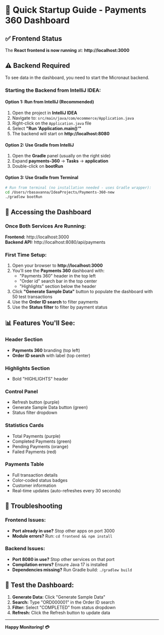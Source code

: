 # 🚀 Quick Startup Guide - Payments 360 Dashboard

## ✅ Frontend Status
The **React frontend is now running** at: **http://localhost:3000**

## ⚠️ Backend Required
To see data in the dashboard, you need to start the Micronaut backend.

### Starting the Backend from IntelliJ IDEA:

#### Option 1: Run from IntelliJ (Recommended)
1. Open the project in **IntelliJ IDEA**
2. Navigate to: `src/main/java/com/ecommerce/Application.java`
3. Right-click on the `Application.java` file
4. Select **"Run 'Application.main()'"**
5. The backend will start on **http://localhost:8080**

#### Option 2: Use Gradle from IntelliJ
1. Open the **Gradle** panel (usually on the right side)
2. Expand **payments-360** → **Tasks** → **application**
3. Double-click on **bootRun**

#### Option 3: Use Gradle from Terminal
```bash
# Run from terminal (no installation needed - uses Gradle wrapper):
cd /Users/rbasavanna/IdeaProjects/Payments-360-new
./gradlew bootRun
```

## 🎨 Accessing the Dashboard

### Once Both Services Are Running:

**Frontend:** http://localhost:3000  
**Backend API:** http://localhost:8080/api/payments

### First Time Setup:
1. Open your browser to **http://localhost:3000**
2. You'll see the **Payments 360** dashboard with:
   - "Payments 360" header in the top left
   - "Order id" search bar in the top center
   - "Highlights" section below the header
3. Click **"Generate Sample Data"** button to populate the dashboard with 50 test transactions
4. Use the **Order ID search** to filter payments
5. Use the **Status filter** to filter by payment status

## 📊 Features You'll See:

### Header Section
- **Payments 360** branding (top left)
- **Order ID search** with label (top center)

### Highlights Section
- Bold "HIGHLIGHTS" header

### Control Panel
- Refresh button (purple)
- Generate Sample Data button (green)
- Status filter dropdown

### Statistics Cards
- Total Payments (purple)
- Completed Payments (green)
- Pending Payments (orange)
- Failed Payments (red)

### Payments Table
- Full transaction details
- Color-coded status badges
- Customer information
- Real-time updates (auto-refreshes every 30 seconds)

## 🔧 Troubleshooting

### Frontend Issues:
- **Port already in use?** Stop other apps on port 3000
- **Module errors?** Run: `cd frontend && npm install`

### Backend Issues:
- **Port 8080 in use?** Stop other services on that port
- **Compilation errors?** Ensure Java 17 is installed
- **Dependencies missing?** Run Gradle build: `./gradlew build`

## 📱 Test the Dashboard:

1. **Generate Data:** Click "Generate Sample Data"
2. **Search:** Type "ORD000001" in the Order ID search
3. **Filter:** Select "COMPLETED" from status dropdown
4. **Refresh:** Click the Refresh button to update data

---

**Happy Monitoring! 💳**

